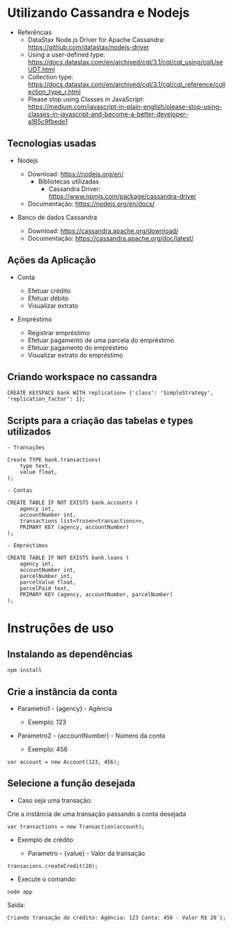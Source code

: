 
# Utilizando Cassandra e Nodejs

- Referências
  - DataStax Node.js Driver for Apache Cassandra: <https://github.com/datastax/nodejs-driver>
  - Using a user-defined type: <https://docs.datastax.com/en/archived/cql/3.1/cql/cql_using/cqlUseUDT.html>
  - Collection type: <https://docs.datastax.com/en/archived/cql/3.1/cql/cql_reference/collection_type_r.html>
  - Please stop using Classes in JavaScript: <https://medium.com/javascript-in-plain-english/please-stop-using-classes-in-javascript-and-become-a-better-developer-a185c9fbede1>

## Tecnologias usadas

- Nodejs
  - Download: <https://nodejs.org/en/>
    - Bibliotecas utilizadas
      - Cassandra Driver: <https://www.npmjs.com/package/cassandra-driver>
  - Documentação: <https://nodejs.org/en/docs/>

- Banco de dados Cassandra
  - Download: <https://cassandra.apache.org/download/>
  - Documentação: <https://cassandra.apache.org/doc/latest/>

## Ações da Aplicação

- Conta
  - Efetuar crédito
  - Efetuar débito
  - Visualizar extrato

- Empréstimo
  - Registrar empréstimo
  - Efetuar pagamento de uma parcela do empréstimo
  - Efetuar pagamento do empréstimo
  - Visualizar extrato do empréstimo

## Criando workspace no cassandra

    CREATE KEYSPACE bank WITH replication= {'class': 'SimpleStrategy', 'replication_factor': 1};

## Scripts para a criação das tabelas e types utilizados

    - Transações

    Create TYPE bank.transactions(
        type text,
        value float,
    );

    - Contas

    CREATE TABLE IF NOT EXISTS bank.accounts (
        agency int,
        accountNumber int,
        transactions list<frozen<transactions>>,
        PRIMARY KEY (agency, accountNumber)
    );

    - Empréstimos

    CREATE TABLE IF NOT EXISTS bank.loans (
        agency int,
        accountNumber int,
        parcelNumber int,
        parcelValue float,
        parcelPaid text,    
        PRIMARY KEY (agency, accountNumber, parcelNumber)
    );

# Instruções de uso

## Instalando as dependências

    npm install

## Crie a instância da conta

- Parametro1 - {agency} - Agência

  - Exemplo: 123

- Parametro2 - {accountNumber} - Número da conta

  - Exemplo: 456

 `var account = new Account(123, 456);`

## Selecione a função desejada

- Caso seja uma transação:

Crie a instância de uma transação passando a conta desejada

 `var transactions = new Transaction(account);`

- Exemplo de crédito

  - Parametro - {value} -  Valor da transação

`transacions.createCredit(20);`

- Execute o comando:

`node app`
  
Saída:

    Criando transação de crédito: Agência: 123 Conta: 456 - Valor R$ 20`);
